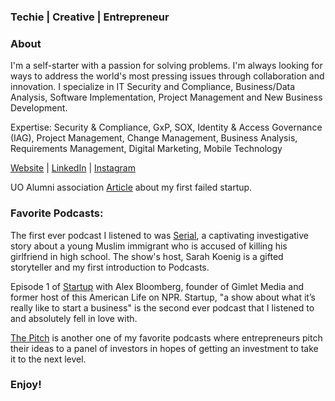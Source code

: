 

### Techie | Creative | Entrepreneur

### About
I'm a self-starter with a passion for solving problems. I'm always looking for ways to address the world's most pressing issues through collaboration and innovation. I specialize in IT Security and Compliance, Business/Data Analysis, Software Implementation, Project Management and New Business Development.

Expertise: Security & Compliance, GxP, SOX, Identity & Access Governance (IAG), Project Management, Change Management, Business Analysis, Requirements Management, Digital Marketing, Mobile Technology

[Website](https://www.trendei.com/index.php) | [LinkedIn](https://www.linkedin.com/in/salihw/) | [Instagram](https://www.instagram.com/sdubew/)

UO Alumni association [Article](http://www.uoalumni.com/s/1540/uoaa/blank_archive.aspx?sid=1540&gid=3&pgid=1441) about my first failed startup.


### Favorite Podcasts: 

The first ever podcast I listened to was [Serial](https://serialpodcast.org/season-one), a captivating investigative story about a young Muslim immigrant who is accused of killing his girlfriend in high school. The show's host, Sarah Koenig is a gifted storyteller and my first introduction to Podcasts.

Episode 1 of [Startup](https://gimletmedia.com/shows/startup/6nh3zg/gimlet-1-how-not-to-pitch-a-billionaire?utm_source=gimletPlayer&utm_medium=copyShare&utm_campaign=gimletPlayer) with Alex Bloomberg, founder of Gimlet Media and former host of this American Life on NPR. Startup, "a show about what it’s really like to start a business" is the second ever podcast that I listened to and absolutely fell in love with. 

[The Pitch](https://gimletmedia.com/shows/the-pitch?utm_source=gimletWebsite&utm_medium=copyShare&utm_campaign=gimletWebsite) is another one of my favorite podcasts where entrepreneurs pitch their ideas to a panel of investors in hopes of getting an investment to take it to the next level.


### Enjoy!
